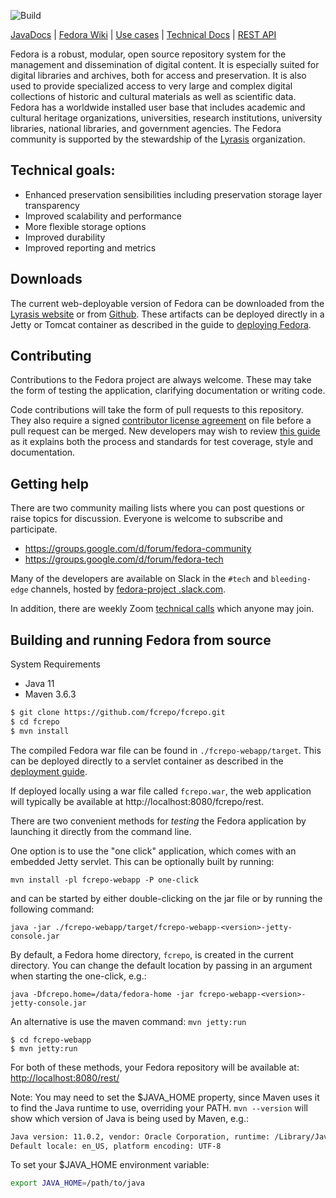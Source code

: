 ![Build](https://github.com/fcrepo/fcrepo/workflows/Build/badge.svg)

[JavaDocs](http://docs.fcrepo.org/) | 
[Fedora Wiki](https://wiki.lyrasis.org/display/FF) | 
[Use cases](https://wiki.lyrasis.org/display/FF/Use+Cases) |
[Technical Docs](https://wiki.lyrasis.org/display/FEDORA6x/) |
[REST API](https://wiki.lyrasis.org/display/FEDORA6x/RESTful+HTTP+API)

Fedora is a robust, modular, open source repository system for the management and dissemination of digital content.
It is especially suited for digital libraries and archives, both for access and preservation. It is also used to
provide specialized access to very large and complex digital collections of historic and cultural materials as well
as scientific data. Fedora has a worldwide installed user base that includes academic and cultural heritage
organizations, universities, research institutions, university libraries, national libraries, and government agencies.
The Fedora community is supported by the stewardship of the [Lyrasis](http://www.lyrasis.org) organization.

## Technical goals:
* Enhanced preservation sensibilities including preservation storage layer transparency
* Improved scalability and performance
* More flexible storage options
* Improved durability
* Improved reporting and metrics

## Downloads

The current web-deployable version of Fedora can be downloaded from the 
[Lyrasis website](https://wiki.lyrasis.org/display/FF/Downloads)
or from [Github](https://github.com/fcrepo/fcrepo/releases). These artifacts can be deployed directly in a Jetty or Tomcat container
as described in the guide to [deploying Fedora](https://wiki.lyrasis.org/display/FEDORA6x/Guides).

## Contributing

Contributions to the Fedora project are always welcome. These may take the form of testing the application, clarifying documentation
or writing code.

Code contributions will take the form of pull requests to this repository. They also require a signed
[contributor license agreement](https://wiki.lyrasis.org/display/DSP/Contributor+License+Agreements) on file before
a pull request can be merged. New developers may wish to review 
[this guide](https://wiki.lyrasis.org/display/FF/Guide+for+New+Developers)
as it explains both the process and standards for test coverage, style and documentation.

## Getting help

There are two community mailing lists where you can post questions or raise topics for discussion. Everyone is
welcome to subscribe and participate.

* https://groups.google.com/d/forum/fedora-community
* https://groups.google.com/d/forum/fedora-tech

Many of the developers are available on Slack in the  `#tech` and `bleeding-edge` channels, hosted by [fedora-project
.slack.com](https://fedora-project.slack.com/).

In addition, there are weekly Zoom [technical calls](https://wiki.lyrasis.org/display/FF/Meetings) which anyone may
 join.

## Building and running Fedora from source

System Requirements
* Java 11
* Maven 3.6.3

```bash
$ git clone https://github.com/fcrepo/fcrepo.git
$ cd fcrepo
$ mvn install
```

The compiled Fedora war file can be found in `./fcrepo-webapp/target`. This can be deployed directly to a servlet container as
described in the [deployment guide](https://wiki.lyrasis.org/display/FEDORA6x/Deployment).


If deployed locally using a war file called `fcrepo.war`, the web application will typically be available at
http://localhost:8080/fcrepo/rest.

There are two convenient methods for *testing* the Fedora application by launching it directly from the command line.

One option is to use the "one click" application, which comes with an embedded Jetty servlet. This can be optionally built by running:

    mvn install -pl fcrepo-webapp -P one-click

and can be started by either double-clicking on the jar file or by running the following command:

    java -jar ./fcrepo-webapp/target/fcrepo-webapp-<version>-jetty-console.jar

By default, a Fedora home directory, `fcrepo`, is created in the current directory. You can change the default location by passing in an argument when starting the one-click, e.g.:

    java -Dfcrepo.home=/data/fedora-home -jar fcrepo-webapp-<version>-jetty-console.jar

An alternative is use the maven command: `mvn jetty:run`

```
$ cd fcrepo-webapp
$ mvn jetty:run
```

For both of these methods, your Fedora repository will be available at: [http://localhost:8080/rest/](http://localhost:8080/rest/)

Note: You may need to set the $JAVA_HOME property, since Maven uses it to find the Java runtime to use, overriding your PATH.
`mvn --version` will show which version of Java is being used by Maven, e.g.:

```bash
Java version: 11.0.2, vendor: Oracle Corporation, runtime: /Library/Java/JavaVirtualMachines/openjdk-11.0.2.jdk/Contents/Home
Default locale: en_US, platform encoding: UTF-8
```

To set your $JAVA_HOME environment variable:

```bash
export JAVA_HOME=/path/to/java
```

